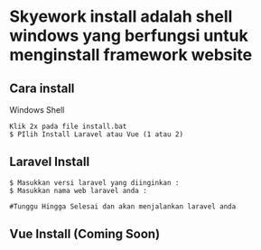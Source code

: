 # Skyework install adalah shell windows yang berfungsi untuk menginstall framework website

## Cara install

Windows Shell

```
Klik 2x pada file install.bat
$ PIlih Install Laravel atau Vue (1 atau 2)
```

## Laravel Install

```
$ Masukkan versi laravel yang diinginkan : 
$ Masukkan nama web laravel anda : 

#Tunggu Hingga Selesai dan akan menjalankan laravel anda
```

## Vue Install (Coming Soon)
